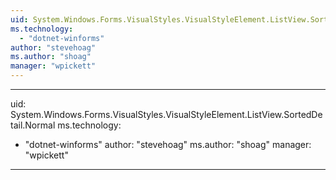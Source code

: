 ```yaml
---
uid: System.Windows.Forms.VisualStyles.VisualStyleElement.ListView.SortedDetail
ms.technology: 
  - "dotnet-winforms"
author: "stevehoag"
ms.author: "shoag"
manager: "wpickett"
---
```


---
uid: System.Windows.Forms.VisualStyles.VisualStyleElement.ListView.SortedDetail.Normal
ms.technology: 
  - "dotnet-winforms"
author: "stevehoag"
ms.author: "shoag"
manager: "wpickett"
---

